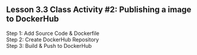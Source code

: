## Lesson 3.3 Class Activity #2: Publishing a image to DockerHub

<p>Step 1: Add Source Code & Dockerfile
<br>Step 2: Create DockerHub Repository
<br>Step 3: Build & Push to DockerHub


